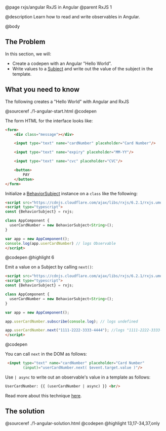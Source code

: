 @page rxjs/angular RxJS in Angular
@parent RxJS 1

@description Learn how to read and write observables in Angular.

@body

## The Problem

In this section, we will:

- Create a codepen with an Angular "Hello World".
- Write values to a [Subject](https://rxjs-dev.firebaseapp.com/guide/subject)
  and write out the value of the subject in the template.

## What you need to know

The following creates a "Hello World" with Angular and RxJS


@sourceref ./1-angular-start.html
@codepen


The form HTML for the interface looks like:

```html
<form>
    <div class="message"></div>

    <input type="text" name="cardNumber" placeholder="Card Number"/>

    <input type="text" name="expiry" placeholder="MM-YY"/>

    <input type="text" name="cvc" placeholder="CVC"/>

    <button>
        PAY
    </button>
</form>
```


Initialize a [BehaviorSubject](https://rxjs-dev.firebaseapp.com/api/index/class/BehaviorSubject) instance on a `class` like the following:

```html
<script src="https://cdnjs.cloudflare.com/ajax/libs/rxjs/6.2.1/rxjs.umd.min.js"></script>
<script type="typescript">
const {BehaviorSubject} = rxjs;

class AppComponent {  
  userCardNumber = new BehaviorSubject<String>();
}

var app = new AppComponent();
console.log(app.userCardNumber) // logs Observable
</script>
```
@codepen
@highlight 6


Emit a value on a Subject by calling `next()`:

```html
<script src="https://cdnjs.cloudflare.com/ajax/libs/rxjs/6.2.1/rxjs.umd.min.js"></script>
<script type="typescript">
const {BehaviorSubject} = rxjs;

class AppComponent {  
  userCardNumber = new BehaviorSubject<String>();
}

var app = new AppComponent();

app.userCardNumber.subscribe(console.log); // logs undefined

app.userCardNumber.next("1111-2222-3333-4444"); //logs "1111-2222-3333-4444"
</script>
```
@codepen

You can call `next` in the DOM as follows:

```html
 <input type="text" name="cardNumber" placeholder="Card Number"
        (input)="userCardNumber.next( $event.target.value )"/>
```

Use `| async` to write out an observable's value in a template as follows:

```html
UserCardNumber: {{ (userCardNumber | async) }} <br/>
```

Read more about this technique [here](https://blog.angular-university.io/angular-reactive-templates/).


## The solution

@sourceref ./1-angular-solution.html
@codepen
@highlight 13,17-34,37,only
